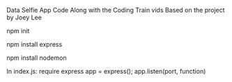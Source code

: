 Data Selfie App
Code Along with the Coding Train vids
Based on the project by Joey Lee

npm init

npm install express

npm install nodemon

In index.js:
require express
app = express();
app.listen(port, function)
